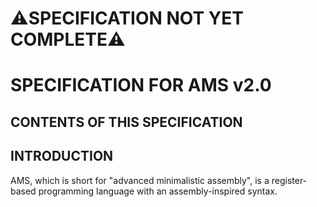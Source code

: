 # ⚠️SPECIFICATION NOT YET COMPLETE⚠️
# SPECIFICATION FOR AMS v2.0
## CONTENTS OF THIS SPECIFICATION
## INTRODUCTION
AMS, which is short for "advanced minimalistic assembly", is a register-based programming language with an assembly-inspired syntax.  
